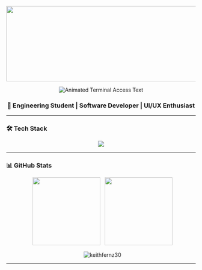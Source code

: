 <p align="center">
  <img src="https://media.giphy.com/media/ZVik7pBtu9dNS/giphy.gif" width="800" height="200" />
</p>

<p align="center">
    <img src="https://readme-typing-svg.herokuapp.com?font=Fira+Code&size=34&duration=2500&pause=1000&color=39FF14&center=true&vCenter=true&width=750&lines=Access+Granted...;Keith+Fernandes+is+Developing&loop=false&repeat=false" alt="Animated Terminal Access Text"/>
</p>

<h3 align="center">🚀 Engineering Student | Software Developer | UI/UX Enthusiast</h3>


---

### 🛠️ Tech Stack  
<p align="center">
<img src="https://skillicons.dev/icons?i=html,css,js,ts,react,nextjs,nodejs,java,python,c,cpp,mysql,mongodb,firebase,git,figma,docker,aws,unity" />
</p>

---

### 📊 GitHub Stats  
<p align="center">
  <img src="https://github-readme-stats.vercel.app/api?username=keithfernz30&show_icons=true&theme=radical" height="180em"/>
  <img src="https://github-readme-stats.vercel.app/api/top-langs?username=keithfernz30&layout=compact&langs_count=6&theme=radical" height="180em"/>
</p>

<p align="center">
  <img src="https://github-readme-streak-stats.herokuapp.com/?user=keithfernz30&theme=radical" alt="keithfernz30" />
</p>



---



